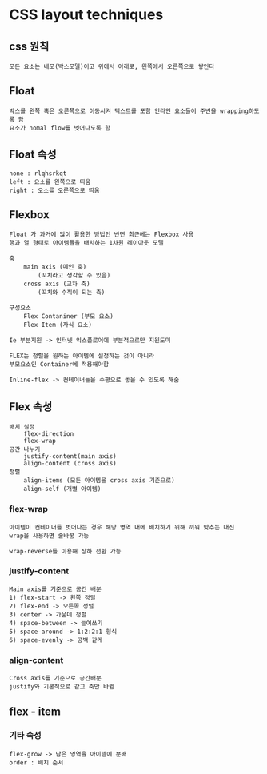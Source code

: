 # CSS layout techniques

## css 원칙
    모든 요소는 네모(박스모델)이고 위에서 아래로, 왼쪽에서 오른쪽으로 쌓인다

## Float
    박스를 왼쪽 혹은 오른쪽으로 이동시켜 텍스트를 포함 인라인 요소들이 주변을 wrapping하도록 함
    요소가 nomal flow를 벗어나도록 함

## Float 속성
    none : rlqhsrkqt
    left : 요소를 왼쪽으로 띄움
    right : 오소를 오른쪽으로 띄움


## Flexbox 
    Float 가 과거에 많이 활용한 방법인 반면 최근에는 Flexbox 사용
    행과 열 형태로 아이템들을 배치하는 1차원 레이아웃 모델

    축 
        main axis (메인 축)
            (꼬치라고 생각할 수 있음)
        cross axis (교차 축)
            (꼬치와 수직이 되는 축)

    구성요소
        Flex Contaniner (부모 요소)
        Flex Item (자식 요소)
    
    Ie 부분지원 -> 인터넷 익스플로어에 부분적으로만 지원도미

    FLEX는 정렬을 원하는 아이템에 설정하는 것이 아니라
    부모요소인 Container에 적용해야함

    Inline-flex -> 컨테이너들을 수평으로 놓을 수 있도록 해줌

## Flex 속성

    배치 설정
        flex-direction
        flex-wrap
    공간 나누기
        justify-content(main axis)
        align-content (cross axis)
    정렬
        align-items (모든 아이템을 cross axis 기준으로)
        align-self (개별 아이템)

### flex-wrap
    아이템이 컨테이너를 벗어나는 경우 해당 영역 내에 배치하기 위해 끼워 맞추는 대신
    wrap을 사용하면 줄바꿈 가능

    wrap-reverse를 이용해 상하 전환 가능

### justify-content
    Main axis를 기준으로 공간 배분
    1) flex-start -> 왼쪽 정렬
    2) flex-end -> 오른쪽 정렬
    3) center -> 가운데 정렬
    4) space-between -> 늘여쓰기
    5) space-around -> 1:2:2:1 형식
    6) space-evenly -> 공백 같게

### align-content
    Cross axis를 기준으로 공간배분
    justify와 기본적으로 같고 축만 바뀜

## flex - item

### 기타 속성
    flex-grow -> 남은 영역을 아이템에 분배
    order : 배치 순서
    